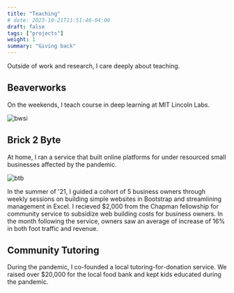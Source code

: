 ```yaml
---
title: "Teaching"
# date: 2023-10-21T11:51:40-04:00
draft: false
tags: ["projects"]
weight: 1
summary: "Giving back"
---
```


Outside of work and research, I care deeply about teaching. 

## Beaverworks

On the weekends, I teach course in deep learning at MIT Lincoln Labs. 

![bwsi](/posts/bwsi.png)

## Brick 2 Byte

At home, I ran a service that built online platforms for under resourced small businesses affected by the pandemic. 

![btb](/posts/btb.png)

In the summer of '21, 
I guided a cohort of 5 business owners through weekly sessions on building simple websites in Bootstrap and streamlining management in Excel. I recieved $2,000 from the Chapman fellowship for community service to subsidize web building costs for business owners. In the month following the service, owners saw an average of increase of 16% in both foot traffic and revenue.



## Community Tutoring

During the pandemic, I co-founded a local tutoring-for-donation service. We raised over $20,000 for the local food bank and kept kids educated during the pandemic.